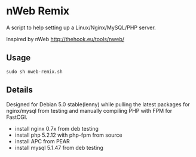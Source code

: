 # nWeb Remix
A script to help setting up a Linux/Nginx/MySQL/PHP server.

Inspired by nWeb http://thehook.eu/tools/nweb/

## Usage
	sudo sh nweb-remix.sh
	
## Details
Designed for Debian 5.0 stable(lenny) while pulling the latest packages for nginx/mysql from testing and manually compiling PHP with FPM for FastCGI.

* install nginx 0.7x from deb testing
* install php 5.2.12 with php-fpm from source
* install APC from PEAR
* install mysql 5.1.47 from deb testing